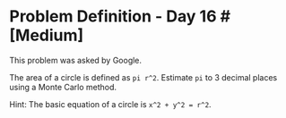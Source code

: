 # Problem Definition - Day 16 # [Medium]

This problem was asked by Google.

The area of a circle is defined as `pi r^2`. Estimate `pi` to 3 decimal places using a Monte Carlo method.

Hint: The basic equation of a circle is `x^2 + y^2 = r^2`.


